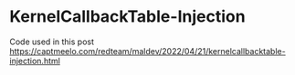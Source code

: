 # KernelCallbackTable-Injection

Code used in this post https://captmeelo.com/redteam/maldev/2022/04/21/kernelcallbacktable-injection.html
